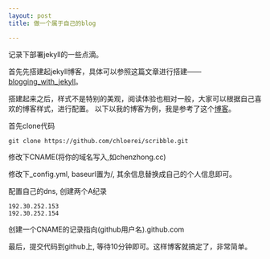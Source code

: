 ```yaml
---
layout: post
title: 做一个属于自己的blog

---
```



记录下部署jekyll的一些点滴。

首先先搭建起jekyll博客，具体可以参照这篇文章进行搭建——[blogging\_with\_jekyll](http://www.ruanyifeng.com/blog/2012/08/blogging_with_jekyll.html)。

搭建起来之后，样式不是特别的美观，阅读体验也相对一般，大家可以根据自己喜欢的博客样式，进行配置。
以下以我的博客为例，我是参考了这个[博客](http://chloerei.com/)。

首先clone代码

```
git clone https://github.com/chloerei/scribble.git
```
修改下CNAME(将你的域名写入,如chenzhong.cc)

修改下_config.yml, baseurl置为/, 其余信息替换成自己的个人信息即可。

配置自己的dns, 创建两个A纪录

	192.30.252.153
	192.30.252.154

创建一个CNAME的记录指向(github用户名).github.com


最后，提交代码到github上, 等待10分钟即可。这样博客就搞定了，非常简单。

